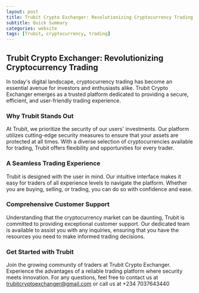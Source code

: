 ```yaml
---
layout: post
title: Trubit Crypto Exchanger: Revolutionizing Cryptocurrency Trading
subtitle: Quick Summary
categories: website
tags: [Trubit, cryptocurrency, trading]
---
```


## Trubit Crypto Exchanger: Revolutionizing Cryptocurrency Trading

In today's digital landscape, cryptocurrency trading has become an essential avenue for investors and enthusiasts alike. Trubit Crypto Exchanger emerges as a trusted platform dedicated to providing a secure, efficient, and user-friendly trading experience.

### Why Trubit Stands Out

At Trubit, we prioritize the security of our users' investments. Our platform utilizes cutting-edge security measures to ensure that your assets are protected at all times. With a diverse selection of cryptocurrencies available for trading, Trubit offers flexibility and opportunities for every trader.

### A Seamless Trading Experience

Trubit is designed with the user in mind. Our intuitive interface makes it easy for traders of all experience levels to navigate the platform. Whether you are buying, selling, or trading, you can do so with confidence and ease.

### Comprehensive Customer Support

Understanding that the cryptocurrency market can be daunting, Trubit is committed to providing exceptional customer support. Our dedicated team is available to assist you with any inquiries, ensuring that you have the resources you need to make informed trading decisions.

### Get Started with Trubit

Join the growing community of traders at Trubit Crypto Exchanger. Experience the advantages of a reliable trading platform where security meets innovation. For any questions, feel free to contact us at [trubitcryptoexchanger@gmail.com](mailto:trubitcryptoexchanger@gmail.com) or call us at +234 7037643440
